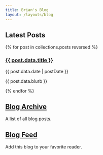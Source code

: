 ```yaml
---
title: Brian's Blog
layout: /layouts/blog
---
```


<h2><i class="fa-regular fa-newspaper"></i> Latest Posts</h2>
{% for post in collections.posts reversed %}
<article>
    <h3><a href="{{ post.url }}">{{ post.data.title }}</a></h3>
    <p>{{ post.data.date | postDate }}</p>
    <p>{{ post.data.blurb }}</p>
</article>
{% endfor %}
<h2><i class="fa-solid fa-box-archive"></i> <a href="/archive/">Blog Archive</a></h2>
A list of all blog posts.
<h2><i class="fa-solid fa-rss"></i> <a href="https://www.brianjasonford.com/feed.xml">Blog Feed</a></h2>
Add this blog to your favorite reader.